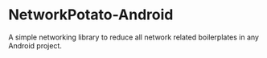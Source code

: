 # NetworkPotato-Android
A simple networking library to reduce all network related boilerplates in any Android project.
